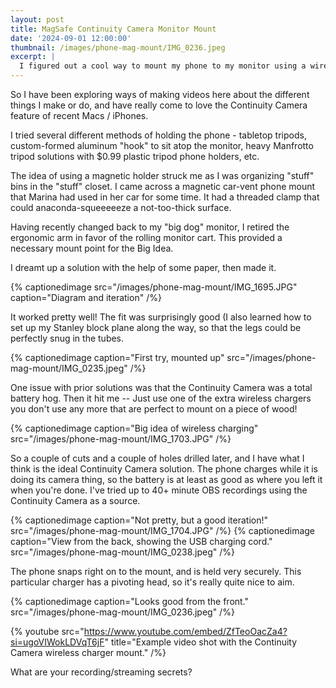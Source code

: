 ```yaml
---
layout: post
title: MagSafe Continuity Camera Monitor Mount
date: '2024-09-01 12:00:00'
thumbnail: /images/phone-mag-mount/IMG_0236.jpeg
excerpt: |
  I figured out a cool way to mount my phone to my monitor using a wireless charger. Check out the evolution...
---
```


So I have been exploring ways of making videos here about the different things I make or do, and have really come to love the Continuity Camera feature of recent Macs / iPhones.

I tried several different methods of holding the phone - tabletop tripods, custom-formed aluminum "hook" to sit atop the monitor, heavy Manfrotto tripod solutions with $0.99 plastic tripod phone holders, etc.

The idea of using a magnetic holder struck me as I was organizing "stuff" bins in the "stuff" closet. I came across a magnetic car-vent phone mount that Marina had used in her car for some time. It had a threaded clamp that could anaconda-squeeeeeze  a not-too-thick surface.

Having recently changed back to my "big dog" monitor, I retired the ergonomic arm in favor of the rolling monitor cart. This provided a necessary mount point for the Big Idea.

I dreamt up a solution with the help of some paper, then made it.

{% captionedimage src="/images/phone-mag-mount/IMG_1695.JPG" caption="Diagram and iteration" /%}

It worked pretty well! The fit was surprisingly good (I also learned how to set up my Stanley block plane along the way, so that the  legs could be perfectly snug in the tubes.

{% captionedimage caption="First try, mounted up" src="/images/phone-mag-mount/IMG_0235.jpeg" /%}

One issue with prior solutions was that the Continuity Camera was a total battery hog. Then it hit me -- Just use one of the extra wireless chargers you don't use any more that are perfect to mount on a piece of wood!

{% captionedimage caption="Big idea of wireless charging" src="/images/phone-mag-mount/IMG_1703.JPG" /%}

So a couple of cuts and a couple of holes drilled later, and I have what I think is the ideal Continuity Camera solution. The phone charges while it is doing its camera thing, so the battery is at least as good as where you left it when you're done. I've tried up to 40+ minute OBS recordings using the Continuity Camera as a source.

{% captionedimage caption="Not pretty, but a good iteration!" src="/images/phone-mag-mount/IMG_1704.JPG" /%}
{% captionedimage caption="View from the back, showing the USB charging cord." src="/images/phone-mag-mount/IMG_0238.jpeg" /%}


The phone snaps right on to the mount, and is held very securely. This particular charger has a pivoting head, so it's really quite nice to aim.

{% captionedimage caption="Looks good from the front." src="/images/phone-mag-mount/IMG_0236.jpeg" /%}

{% youtube src="https://www.youtube.com/embed/ZfTeoOacZa4?si=ugoVIWokLDVqT6jF" title="Example video shot with the Continuity Camera wireless charger mount." /%}

What are your recording/streaming secrets?
